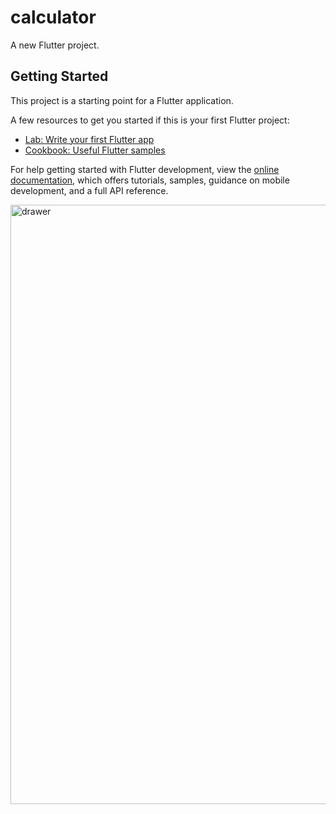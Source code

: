 # calculator

A new Flutter project.

## Getting Started

This project is a starting point for a Flutter application.

A few resources to get you started if this is your first Flutter project:

- [Lab: Write your first Flutter app](https://docs.flutter.dev/get-started/codelab)
- [Cookbook: Useful Flutter samples](https://docs.flutter.dev/cookbook)

For help getting started with Flutter development, view the
[online documentation](https://docs.flutter.dev/), which offers tutorials,
samples, guidance on mobile development, and a full API reference.

<img width="959" alt="drawer" src="https://github.com/byishimooli/assignment2-25113-Byishimo-Olivier-/assets/150439910/807fc7e6-765c-4b6d-920e-7873299cf114">

